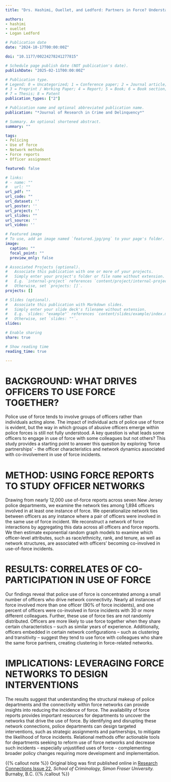 ```yaml
---
title: "Drs. Hashimi, Ouellet, and Ledford: Partners in Force? Understanding Police use of Force from a Network Perspective"

authors:
- hashimi
- ouellet
- Logan Ledford

# Publication date
date: "2024-10-17T00:00:00Z"

doi: "10.1177/00224278241277815"

# Schedule page publish date (NOT publication's date).
publishDate: "2025-02-11T00:00:00Z"

# Publication type.
# Legend: 0 = Uncategorized; 1 = Conference paper; 2 = Journal article;
# 3 = Preprint / Working Paper; 4 = Report; 5 = Book; 6 = Book section;
# 7 = Thesis; 8 = Patent
publication_types: ["2"]

# Publication name and optional abbreviated publication name.
publication: "*Journal of Research in Crime and Delinquency*"

# Summary. An optional shortened abstract.
summary: ""

tags:
- Policing
- Use of force
- Network methods
- Force reports
- Officer assignment

featured: false

# links:
# - name: ""
#   url: ""
url_pdf: ""
url_code: ""
url_dataset: ''
url_poster: ''
url_project: ''
url_slides: ""
url_source: ''
url_video: ''

# Featured image
# To use, add an image named `featured.jpg/png` to your page's folder. 
image: 
  caption: ""
  focal_point: ""
  preview_only: false

# Associated Projects (optional).
#   Associate this publication with one or more of your projects.
#   Simply enter your project's folder or file name without extension.
#   E.g. `internal-project` references `content/project/internal-project/index.md`.
#   Otherwise, set `projects: []`.
projects: []

# Slides (optional).
#   Associate this publication with Markdown slides.
#   Simply enter your slide deck's filename without extension.
#   E.g. `slides: "example"` references `content/slides/example/index.md`.
#   Otherwise, set `slides: ""`.
slides:

# Enable sharing
share: true

# Show reading time
reading_time: true

---
```


# BACKGROUND: WHAT DRIVES OFFICERS TO USE FORCE TOGETHER?

Police use of force tends to involve groups of officers rather than individuals acting alone. The impact of individual acts of police use of force is evident, but the way in which groups of abusive officers emerge within police forces is still not fully understood. A key question is what leads some officers to engage in use of force with some colleagues but not others? This study provides a starting point to answer this question by exploring ‘force partnerships’ - the officer characteristics and network dynamics associated with co-involvement in use of force incidents.

# METHOD: USING FORCE REPORTS TO STUDY OFFICER NETWORKS

Drawing from nearly 12,000 use of-force reports across seven New Jersey police departments, we examine the network ties among 1,894 officers involved in at least one instance of force. We operationalize network ties between officers as any instance where a pair of officers were involved in the same use of force incident. We reconstruct a network of force interactions by aggregating this data across all officers and force reports. We then estimate exponential random graph models to examine which officer-level attributes, such as race/ethnicity, rank, and tenure, as well as network structures, are associated with officers’ becoming co-involved in use-of-force incidents.

# RESULTS: CORRELATES OF CO-PARTICIPATION IN USE OF FORCE

Our findings reveal that police use of force is concentrated among a small number of officers who drive network connectivity. Nearly all instances of force involved more than one officer (90% of force incidents), and one percent of officers were co-involved in force incidents with 30 or more different colleagues. Further, these use of force ties are not randomly distributed. Officers are more likely to use force together when they share certain characteristics – such as similar years of experience. Additionally, officers embedded in certain network configurations – such as clustering and transitivity – suggest they tend to use force with colleagues who share the same force partners, creating clustering in force-related networks.

# IMPLICATIONS: LEVERAGING FORCE NETWORKS TO DESIGN INTERVENTIONS

The results suggest that understanding the structural makeup of police departments and the connectivity within force networks can provide insights into reducing the incidence of force. The availability of force reports provides important resources for departments to uncover the networks that drive the use of force. By identifying and disrupting these network connections, police departments can design targeted interventions, such as strategic assignments and partnerships, to mitigate the likelihood of force incidents. Relational methods offer actionable tools for departments seeking to reform use of force networks and decrease such incidents – especially unjustified uses of force - complementing broader policy changes requiring more development and implementation. 

{{% callout note %}}
Original blog was first published online in [Research Connections Issue 22](https://www.sfu.ca/content/dam/sfu/criminology/Documents/ResearchConnectionsArchive/20241029_Research_Connections_Ed22_Final.pdf), *School of Criminology, Simon Fraser University.* Burnaby, B.C.
{{% /callout %}}